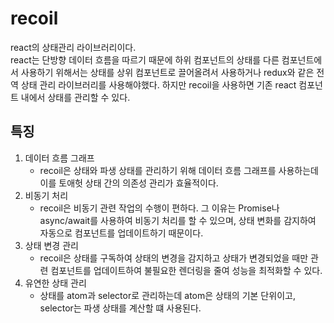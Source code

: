 # recoil

react의 상태관리 라이브러리이다.  
react는 단방향 데이터 흐름을 따르기 때문에 하위 컴포넌트의 상태를 다른 컴포넌트에서 사용하기 위해서는 상태를 상위 컴포넌트로 끌어올려서 사용하거나 redux와 같은 전역 상태 관리 라이브러리를 사용해야했다.
하지만 recoil을 사용하면 기존 react 컴포넌트 내에서 상태를 관리할 수 있다.

## 특징

1. 데이터 흐름 그래프
    - recoil은 상태와 파생 상태를 관리하기 위해 데이터 흐름 그래프를 사용하는데 이를 토애헛 상태 간의 의존성 관리가 효율적이다.
2. 비동기 처리
   - recoil은 비동기 관련 작업의 수행이 편하다. 그 이유는 Promise나 async/await를 사용하여 비동기 처리를 할 수 있으며, 상태 변화를 감지하여 자동으로 컴포넌트를 업데이트하기 때문이다.
3. 상태 변경 관리
    - recoil은 상태를 구독하여 상태의 변경을 감지하고 상태가 변경되었을 때만 관련 컴포넌트를 업데이트하여 불필요한 렌더링을 줄여 성능을 최적화할 수 있다.
4. 유연한 상태 관리
    - 상태를 atom과 selector로 관리하는데 atom은 상태의 기본 단위이고, selector는 파생 상태를 계산할 떄 사용된다.
